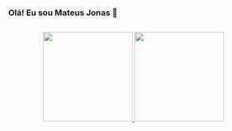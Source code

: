 ### Olá! Eu sou Mateus Jonas  👋
##

<div align = "center">
  <a href="https://github.com/Mjonass">
  <img height = "180em" src = "https://github-readme-stats.vercel.app/api?username=Mjonass&show_icons=true&theme=dark&include_all_commits=true&count_private=true" />
  <img height="180em" src="https://github-readme-stats.vercel.app/api/top-langs/?username=Mjonass&layout=compact&langs_count=7&theme=dark"/>
  </div>


